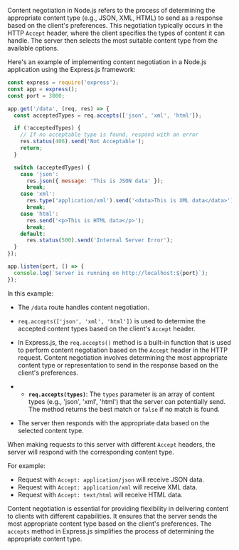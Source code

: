 Content negotiation in Node.js refers to the process of determining the appropriate content type (e.g., JSON, XML, HTML) to send as a response based on the client's preferences. This negotiation typically occurs in the HTTP `Accept` header, where the client specifies the types of content it can handle. The server then selects the most suitable content type from the available options.

Here's an example of implementing content negotiation in a Node.js application using the Express.js framework:

```javascript
const express = require('express');
const app = express();
const port = 3000;

app.get('/data', (req, res) => {
  const acceptedTypes = req.accepts(['json', 'xml', 'html']);

  if (!acceptedTypes) {
    // If no acceptable type is found, respond with an error
    res.status(406).send('Not Acceptable');
    return;
  }

  switch (acceptedTypes) {
    case 'json':
      res.json({ message: 'This is JSON data' });
      break;
    case 'xml':
      res.type('application/xml').send('<data>This is XML data</data>');
      break;
    case 'html':
      res.send('<p>This is HTML data</p>');
      break;
    default:
      res.status(500).send('Internal Server Error');
  }
});

app.listen(port, () => {
  console.log(`Server is running on http://localhost:${port}`);
});
```

In this example:

- The `/data` route handles content negotiation.
- `req.accepts(['json', 'xml', 'html'])` is used to determine the accepted content types based on the client's `Accept` header.
- In Express.js, the `req.accepts()` method is a built-in function that is used to perform content negotiation based on the `Accept` header in the HTTP request. Content negotiation involves determining the most appropriate content type or representation to send in the response based on the client's preferences.
- - **`req.accepts(types)`**: The `types` parameter is an array of content types (e.g., 'json', 'xml', 'html') that the server can potentially send. The method returns the best match or `false` if no match is found.

- The server then responds with the appropriate data based on the selected content type.

When making requests to this server with different `Accept` headers, the server will respond with the corresponding content type.

For example:

- Request with `Accept: application/json` will receive JSON data.
- Request with `Accept: application/xml` will receive XML data.
- Request with `Accept: text/html` will receive HTML data.

Content negotiation is essential for providing flexibility in delivering content to clients with different capabilities. It ensures that the server sends the most appropriate content type based on the client's preferences. The `accepts` method in Express.js simplifies the process of determining the appropriate content type.